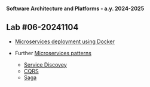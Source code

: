 #### Software Architecture and Platforms - a.y. 2024-2025

## Lab #06-20241104 

- [Microservices deployment using Docker](https://docs.google.com/document/d/1f31xacpq7LNfKfoR77aNZnamDTNwVRGUpVf8t8hA3ew/edit?usp=sharing)

- Further [Microservices patterns](https://docs.google.com/document/d/1XPbuvl1VMdsGQUvsvZjxwd21G_AJLJBmBr__02PLPAQ/edit?usp=sharing)
  - [Service Discovey](https://docs.google.com/document/d/1fC5bEun1JTHwRCpqFiUj7_eXYG9j1Hxn8pmFiB5RJR4/edit?usp=sharing)  
  - [CQRS](https://docs.google.com/document/d/1TmwdDwRgI1Byp3mbPEUEknFkiG23Xk53RELmTUhDDfw/edit?usp=sharing)
  - [Saga](https://docs.google.com/document/d/16exUhoXf2Ywm0mAsuibfrEowqL4i_mEh_U2avEAwtME/edit?usp=sharing) 



